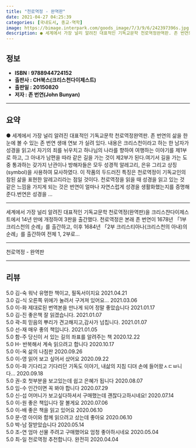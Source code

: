 ```yaml
---
title: "천로역정 - 완역판"
date: 2021-04-27 04:25:39
categories: [국내도서, 종교-역학]
image: https://bimage.interpark.com/goods_image/7/3/9/6/242397396s.jpg
description: ● 세계에서 가장 널리 알려진 대표적인 기독교문학 천로역정완역판. 존 번연의 삶을 한 눈에 볼 수 있는 존 번연 생애 연보 가 실려 있다. 내용은 크리스천이라고 하는 한 남자가 성경을 읽고서 자기의 죄를 뉘우치고 하나님의 나라를 향하여 여행하는 이야기를 제1부로 하고, 그 아내가 남편
---
```


## **정보**

- **ISBN : 9788944724152**
- **출판사 : CH북스(크리스천다이제스트)**
- **출판일 : 20150820**
- **저자 : 존 번연(John Bunyan)**

------



## **요약**

●  세계에서 가장 널리 알려진 대표적인 기독교문학 천로역정완역판. 존 번연의 삶을 한 눈에 볼 수 있는 존 번연 생애 연보 가 실려 있다. 내용은 크리스천이라고 하는 한 남자가 성경을 읽고서 자기의 죄를 뉘우치고 하나님의 나라를 향하여 여행하는 이야기를 제1부로 하고, 그 아내가 남편을 따라 같은 길을 가는 것이 제2부가 된다.여기서 길을 가는 도중 통과하는 갖가지 난관이나 방해자들은 모두 성경적 알레고리, 은유 그리고 상징(symbol)을 사용하여 묘사하였다. 이 작품의 두드러진 특징은 천로역정이 기독교인의 참된 삶을 표현한 알레고리라는 점일 것이다. 천로역정을 읽을 때 성경을 읽고 있는 것 같은 느낌을 가지게 되는 것은 번연이 얼마나 자연스럽게 성경을 생활화했는지를 증명해 준다.번연은 성경을 ...

------

세계에서 가장 널리 알려진 대표적인 기독교문학 천로역정(완역판)을 크리스챤다이제스트에서 14년 만에 개정하여 3판을 출간했다. 천로역정은 본래 존 번연이 1678년 「1부 크리스천의 순례」를 출간하고, 이후 1684년 「2부 크리스티아나(크리스천의 아내)의 순례」를 출간하여 전체 1, 2부로... 

------


천로역정 - 완역판 

------


## **리뷰** 

5.0 김-숙 워낙 유명한 책이고, 필독서이지요 2021.04.21 <br/>3.0 김-식 오른쪽 위에가 눌려서 구겨져 있어요... 2021.03.06 <br/>5.0 이-화 제대로된 번역본을 만나게 되어 정말 좋았습니다 2021.01.17 <br/>5.0 김-진 좋은책 잘 읽겠습니다. 2021.01.07 <br/>5.0 곽-희 믿음의 뿌리가 견고해지고,감사가 넘칩니다. 2021.01.07 <br/>5.0 선-재 매우 좋의 책입니다.   2021.01.05 <br/>5.0 함-주 당신이 서 있는 길의 좌표를 알려주는 책 2020.12.22 <br/>5.0 H- 반복해서 계속 읽으려고 합니다 2020.10.17 <br/>5.0 이-옥 삶의 나침판 2020.09.26 <br/>5.0 이-영 읽어 보고 싶어서 샀어요 2020.09.22 <br/>5.0 이-화 기다리고 기다리던 기독도 이야기, 내삶의 지침 디뎌 손에 들어왔ㅅㄷㅂ니다... 2020.09.18 <br/>5.0 권-호 첫부분을 보고있는데 쉽고 은혜가 됩니다 2020.08.07 <br/>5.0 임-수 인간이면 꼭 봐야 합니다 2020.07.29 <br/>5.0 신-섭 어머니가 보고싶다하셔서 구매했는데 괜찮다고하시네요! 2020.07.14 <br/>5.0 이-원 좋은 책입니다 잘 볼게요 2020.07.06 <br/>5.0 이-배 좋은 책을 읽고 있어요  2020.06.10 <br/>5.0 문-영 아이와 함께 읽으려고 샀는데 좋아요 2020.06.10 <br/>5.0 박-남 잘받았습니다 2020.05.14 <br/>5.0 조-연 엄마 선물 주려고 구매했어요
엄청 좋아하시네요 2020.05.04 <br/>5.0 최-일 천로역정 추천합니다.
완전히 2020.04.04 <br/>